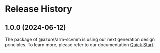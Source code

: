 # Release History
    
## 1.0.0 (2024-06-12)

The package of @azure/arm-scvmm is using our next generation design principles. To learn more, please refer to our documentation [Quick Start](https://aka.ms/azsdk/js/mgmt/quickstart).
